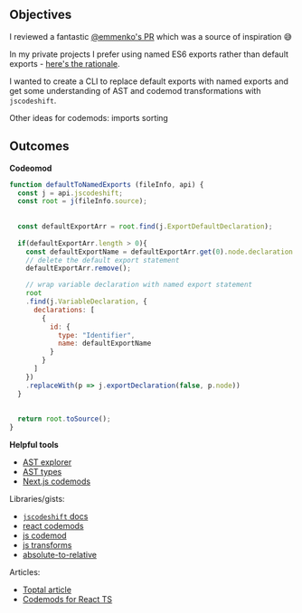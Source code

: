 ## Objectives

I reviewed a fantastic [@emmenko's PR](https://github.com/commercetools/merchant-center-application-kit/pull/2565) which was a source of inspiration 😅

In my private projects I prefer using named ES6 exports rather than default exports - [here's the rationale](https://basarat.gitbook.io/typescript/main-1/defaultisbad).

I wanted to create a CLI to replace default exports with named exports and get some understanding of AST and codemod transformations with `jscodeshift`.

Other ideas for codemods: imports sorting

## Outcomes

**Codeomod**

```js
function defaultToNamedExports (fileInfo, api) {
  const j = api.jscodeshift;
  const root = j(fileInfo.source);
  
  
  const defaultExportArr = root.find(j.ExportDefaultDeclaration);
  
  if(defaultExportArr.length > 0){
    const defaultExportName = defaultExportArr.get(0).node.declaration.name;
    // delete the default export statement
    defaultExportArr.remove();

    // wrap variable declaration with named export statement
    root
    .find(j.VariableDeclaration, {
      declarations: [
        {
          id: {
            type: "Identifier",
            name: defaultExportName
          }
        }
      ]
    })
    .replaceWith(p => j.exportDeclaration(false, p.node))
  }
  
  
  return root.toSource();
}
```

**Helpful tools**
- [AST explorer](https://astexplorer.net/)
- [AST types](https://github.com/benjamn/ast-types)
- [Next.js codemods](https://nextjs.org/docs/advanced-features/codemods)

Libraries/gists:
- [`jscodeshift` docs](https://github.com/facebook/jscodeshift)
- [react codemods](https://github.com/reactjs/react-codemod)
- [js codemod](https://github.com/cpojer/js-codemod/)
- [js transforms](https://github.com/jhgg/js-transforms)
- [absolute-to-relative](https://gist.github.com/tibdex/f491a2d264ba14af5643de300957b4f9)

Articles:
- [Toptal article](https://www.toptal.com/javascript/write-code-to-rewrite-your-code)
- [Codemods for React TS](https://www.carlrippon.com/codemods-for-react-typescript/)